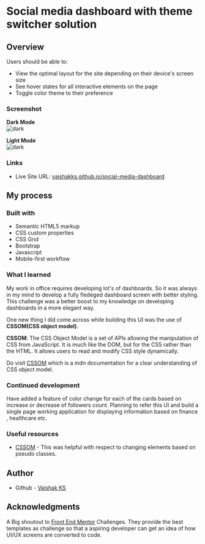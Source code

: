 # Social media dashboard with theme switcher solution

## Overview

Users should be able to:

- View the optimal layout for the site depending on their device's screen size
- See hover states for all interactive elements on the page
- Toggle color theme to their preference

### Screenshot

**Dark Mode**<br>
![dark](New-Designs/desktop-dark.png)

**Light Mode**<br>
![dark](New-Designs/desktop-light.png)

### Links

- Live Site URL: [vaishakks.github.io/social-media-dashboard](https://vaishakks.github.io/social-media-dashboard/)

## My process

### Built with

- Semantic HTML5 markup
- CSS custom properties
- CSS Grid
- Bootstrap
- Javascript
- Mobile-first workflow

### What I learned

My work in office requires developing lot's of dashboards. So it was always in my mind to develop a fully fledeged dashboard screen with better styling. This challenge was a better boost to my knowledge on developing dashboards in a more elegant way.

One new thing I did come across while building this UI was the use of **CSSOM(CSS object model)**.

**CSSOM**: The CSS Object Model is a set of APIs allowing the manipulation of CSS from JavaScript. It is much like the DOM, but for the CSS rather than the HTML. It allows users to read and modify CSS style dynamically.

Do visit [CSSOM](https://developer.mozilla.org/en-US/docs/Web/API/CSS_Object_Model) which is a mdn documentation for a clear understanding of CSS object model.

### Continued development

Have added a feature of color change for each of the cards based on increase or decrease of followers count. Planning to refer this UI and build a single page working application for displaying information based on finance , healthcare etc.

### Useful resources

- [CSSOM](https://developer.mozilla.org/en-US/docs/Web/API/CSS_Object_Model) - This was helpful with respect to changing elements based on pseudo classes. 

## Author

- Github - [Vaishak KS](https://github.com/VaishakKS)

## Acknowledgments

A Big shoutout to [Front End Mentor](https://www.frontendmentor.io?ref=challenge) Challenges. They provide the best templates as challenge so that a aspiring developer can get an idea of how UI/UX screens are converted to code. 


